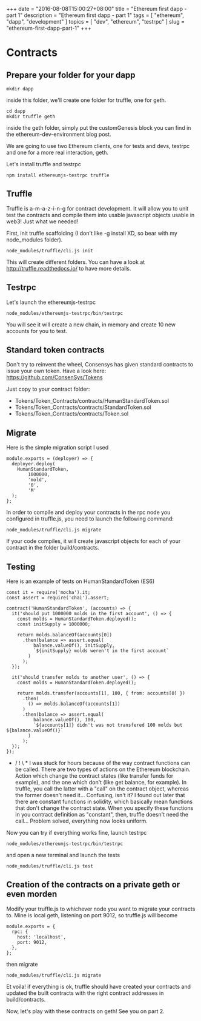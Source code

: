 +++
date = "2016-08-08T15:00:27+08:00"
title = "Ethereum first dapp - part 1"
description = "Ethereum first dapp - part 1"
tags = [ "ethereum", "dapp", "development" ]
topics = [ "dev", "ethereum", "testrpc" ]
slug = "ethereum-first-dapp-part-1"
+++

# Contracts

## Prepare your folder for your dapp

```
mkdir dapp
```

inside this folder, we'll create one folder for truffle, one for geth.

```
cd dapp
mkdir truffle geth
```

inside the geth folder, simply put the customGenesis block you can find in the ethereum-dev-environment blog post.

We are going to use two Ethereum clients, one for tests and devs, testrpc and one for a more real interaction, geth.

Let's install truffle and testrpc

```
npm install ethereumjs-testrpc truffle
```

## Truffle

Truffle is a-m-a-z-i-n-g for contract development. It will allow you to unit test the contracts and compile them into usable javascript objects usable in web3! Just what we needed!

First, init truffle scaffolding (I don't like -g install XD, so bear with my node_modules folder).

```
node_modules/truffle/cli.js init
```

This will create different folders. You can have a look at http://truffle.readthedocs.io/ to have more details.

## Testrpc

Let's launch the ethereumjs-testrpc

```
node_modules/ethereumjs-testrpc/bin/testrpc
```

You will see it will create a new chain, in memory and create 10 new accounts for you to test.

## Standard token contracts

Don't try to reinvent the wheel, Consensys has given standard contracts to issue your own token.
Have a look here: https://github.com/ConsenSys/Tokens

Just copy to your contract folder:

* Tokens/Token_Contracts/contracts/HumanStandardToken.sol
* Tokens/Token_Contracts/contracts/StandardToken.sol
* Tokens/Token_Contracts/contracts/Token.sol

## Migrate

Here is the simple migration script I used

```
module.exports = (deployer) => {
  deployer.deploy(
    HumanStandardToken,
        1000000,
        'mold',
        '0',
        'M'
  );
};
```

In order to compile and deploy your contracts in the rpc node you configured in truffle.js, you need to launch the following command:

```
node_modules/truffle/cli.js migrate
```

If your code compiles, it will create javascript objects for each of your contract in the folder build/contracts.

## Testing

Here is an example of tests on HumanStandardToken (ES6)

```
const it = require('mocha').it;
const assert = require('chai').assert;

contract('HumanStandardToken', (accounts) => {
  it('should put 1000000 molds in the first account', () => {
    const molds = HumanStandardToken.deployed();
    const initSupply = 1000000;

    return molds.balanceOf(accounts[0])
      .then(balance => assert.equal(
          balance.valueOf(), initSupply,
          `${initSupply} molds weren't in the first account`
        )
      );
  });

  it('should transfer molds to another user', () => {
    const molds = HumanStandardToken.deployed();

    return molds.transfer(accounts[1], 100, { from: accounts[0] })
      .then(
        () => molds.balanceOf(accounts[1])
      )
      .then(balance => assert.equal(
          balance.valueOf(), 100,
          `${accounts[1]} didn't was not transfered 100 molds but ${balance.valueOf()}`
        )
      );
  });
});
```

* / ! \ *
I was stuck for hours because of the way contract functions can be called.
There are two types of actions on the Ethereum blockchain. Action which change the contract states (like transfer funds for example), and the one which don't (like get balance, for example).
In truffle, you call the latter with a "call" on the contract object, whereas the former doesn't need it... Confusing, isn't it?
I found out later that there are constant functions in solidity, which basically mean functions that don't change the contract state. When you specify these functions in you contract definition as "constant", then, truffle doesn't need the call... Problem solved, everything now looks uniform.

Now you can try if everything works fine, launch testrpc

```
node_modules/ethereumjs-testrpc/bin/testrpc
```

and open a new terminal and launch the tests

```
node_modules/truffle/cli.js test
```

## Creation of the contracts on a private geth or even morden

Modify your truffle.js to whichever node you want to migrate your contracts to.
Mine is local geth, listening on port 9012, so truffle.js will become

```
module.exports = {
  rpc: {
    host: 'localhost',
    port: 9012,
  },
};
```

then migrate

```
node_modules/truffle/cli.js migrate
```

Et voila! if everything is ok, truffle should have created your contracts and updated the built contracts with the right contract addresses in build/contracts.

Now, let's play with these contracts on geth! See you on part 2.
